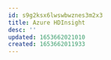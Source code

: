 ```yaml
---
id: s9g2ksx6lwswbwznes3m2x3
title: Azure HDInsight
desc: ''
updated: 1653662021010
created: 1653662011933
---
```


